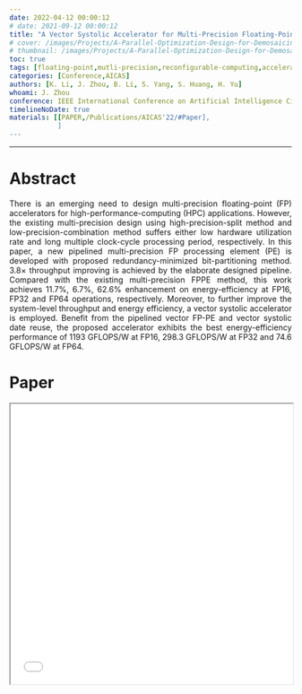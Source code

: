 ```yaml
---
date: 2022-04-12 00:00:12
# date: 2021-09-12 00:00:12
title: "A Vector Systolic Accelerator for Multi-Precision Floating-Point High-Performance Computing"
# cover: /images/Projects/A-Parallel-Optimization-Design-for-Demosaicing&RISC-V-CPU-on-FPGA/half-flow.svg
# thumbnail: /images/Projects/A-Parallel-Optimization-Design-for-Demosaicing&RISC-V-CPU-on-FPGA/dema.svg
toc: true
tags: [floating-point,mutli-precision,reconfigurable-computing,accelerator]
categories: [Conference,AICAS]
authors: [K. Li, J. Zhou, B. Li, S. Yang, S. Huang, H. Yu]
whoami: J. Zhou
conference: IEEE International Conference on Artificial Intelligence Circuits and Systems (AICAS)
timelineNoDate: true
materials: [[PAPER,/Publications/AICAS'22/#Paper],
            ]
---
```

---

# Abstract

<p style='text-align: justify;'>
There is an emerging need to design multi-precision floating-point (FP) accelerators for high-performance-computing (HPC) applications. However, the existing multi-precision design using high-precision-split method and low-precision-combination method suffers either low hardware utilization rate and long multiple clock-cycle processing period, respectively. In this paper, a new pipelined multi-precision FP processing element (PE) is developed with proposed redundancy-minimized bit-partitioning method. 3.8× throughput improving is achieved by the elaborate designed pipeline. Compared with the existing multi-precision FPPE method, this work achieves 11.7%, 6.7%, 62.6% enhancement on energy-efficiency at FP16, FP32 and FP64 operations, respectively. Moreover, to further improve the system-level throughput and energy efficiency, a vector systolic accelerator is employed. Benefit from the pipelined vector FP-PE and vector systolic date reuse, the proposed accelerator exhibits the best energy-efficiency performance of 1193 GFLOPS/W at FP16, 298.3 GFLOPS/W at FP32 and 74.6 GFLOPS/W at FP64.</p>

# Paper
<iframe src="/pdf/pdfjs/web/viewer.html?file=/pdf/PAPER_AICAS2022.pdf" width="100%" height="500px"></iframe>
